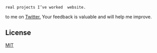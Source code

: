     real projects I’ve worked  website.


to me on [Twitter.](https://twitter.com/victorwill__) Your feedback is valuable and will help me improve.

## License

[MIT](https://choosealicense.com/licenses/mit/)
